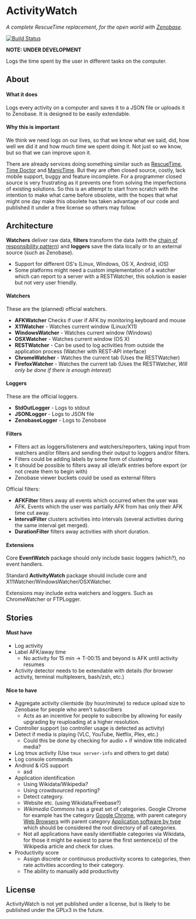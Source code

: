 # ActivityWatch
*A complete RescueTime replacement, for the open world with [Zenobase](http://zenobase.com).*

[![Build Status](https://travis-ci.org/ErikBjare/activitywatch.svg?branch=master)](https://travis-ci.org/ErikBjare/activitywatch)

**NOTE: UNDER DEVELOPMENT**

Logs the time spent by the user in different tasks on the computer.


## About

#### What it does
Logs every activity on a computer and saves it to a JSON file or uploads it to Zenobase. It is designed to be easily extendable. 

#### Why this is important
We think we need logs on our lives, so that we know what we said, did, how well we did it and how much time we spent doing it. Not just so we know, but so that we can improve upon it.

There are already services doing something similar such as [RescueTime](https://www.rescuetime.com/), [Time Doctor](http://www.timedoctor.com/) and [ManicTime](http://www.manictime.com/). But they are often closed source, costly, lack mobile support, buggy and feature incomplete. For a programmer closed source is very frustrating as it prevents one from solving the imperfections of existing solutions. So this is an attempt to start from scratch with the intention to make what came before obsolete, with the hopes that what might one day make this obsolete has taken advantage of our code and published it under a free license so others may follow.


## Architecture
**Watchers** deliver raw data, **filters** transform the data (with the [chain of responsibility pattern](https://en.wikipedia.org/wiki/Chain-of-responsibility_pattern)) and **loggers** save the data locally or to an external source (such as Zenobase).

 - Support for different OS's (Linux, Windows, OS X, Android, iOS)
 - Some platforms might need a custom implementation of a watcher which can report to a server with a RESTWatcher, this solution is easier but not very user friendly.

#### Watchers
These are the (planned) official watchers.

 - **AFKWatcher** Checks if user if AFK by monitoring keyboard and mouse
 - **X11Watcher** - Watches current window (Linux/X11)
 - **WindowsWatcher** - Watches current window (Windows)
 - **OSXWatcher** - Watches current window (OS X)
 - **RESTWatcher** - Can be used to log activities from outside the application process (Watcher with REST-API interface)
 - **ChromeWatcher** - Watches the current tab (Uses the RESTWatcher)
 - **FirefoxWatcher** - Watches the current tab (Uses the RESTWatcher, *Will only be done if there is enough interest*)

#### Loggers
These are the official loggers.

 - **StdOutLogger** - Logs to stdout
 - **JSONLogger** - Logs to JSON file
 - **ZenobaseLogger** - Logs to Zenobase

#### Filters
 - Filters act as loggers/listeners and watchers/reporters, taking input from watchers and/or filters and sending their output to loggers and/or filters.
 - Filters could be adding labels by some form of clustering
 - It should be possible to filters away all idle/afk entries before export (or not create them to begin with)
 - Zenobase viewer buckets could be used as external filters

Official filters:
 - **AFKFilter** filters away all events which occurred when the user was AFK. Events which the user was partially AFK from has only their AFK time cut away.
 - **IntervalFilter** clusters activities into intervals (several activities during the same interval get merged).
 - **DurationFilter** filters away activities with short duration.

#### Extensions
Core **EventWatch** package should only include basic loggers (which?), no event handlers.

Standard **ActivityWatch** package should include core and X11Watcher/WindowsWatcher/OSXWatcher.

Extensions may include extra watchers and loggers. Such as ChromeWatcher or FTPLogger.


## Stories

#### Must have
 - Log activity
 - Label AFK/away time
    - No activity for 15 min -> T-00:15 and beyond is AFK until activity resumes
 - Activity detector needs to be extendable with details (for browser activity, terminal multiplexers, bash/zsh, etc.)

#### Nice to have
 - Aggregate activity clientside (by hour/minute) to reduce upload size to Zenobase for people who aren't subscribers
   - Acts as an incentive for people to subscribe by allowing for easily upgrading by reuploading at a higher resolution.
 - Controller support (so controller usage is detected as activity)
 - Detect if media is playing (VLC, YouTube, Netflix, Plex, etc.)
    - Could this be done by checking for audio + if window title indicated media?
 - Log tmux activity (Use `tmux server-info` and others to get data)
 - Log console commands
 - Android & iOS support
    - asd
 - Application identification
    - Using Wikidata/Wikipedia?
    - Using crowdsourced reporting?
    - Detect category. 
    - Website etc. (using Wikidata/Freebase?)
    - *Wikimedia Commons* has a great set of categories. Google Chrome for example has the category [Google Chrome](https://commons.wikimedia.org/wiki/Category:Google_Chrome), with parent category [Web Browsers](https://commons.wikimedia.org/wiki/Category:Web_browsers) with parent category [Application software by type](https://commons.wikimedia.org/wiki/Category:Google_Chrome) which should be considered the root directory of all categories.
    - Not all applications have easily identifiable categories via Wikidata, for those it might be easiest to parse the first sentence(s) of the Wikipedia article and check for clues.
 - Productivity score
    - Assign discrete or continuous productivity scores to categories, then rate activities according to their category.
    - The ability to manually add productivity 

## License
ActivityWatch is not yet published under a license, but is likely to be published under the GPLv3 in the future.
